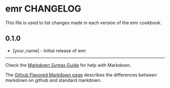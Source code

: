 emr CHANGELOG
=============

This file is used to list changes made in each version of the emr cookbook.

0.1.0
-----
- [your_name] - Initial release of emr

- - -
Check the [Markdown Syntax Guide](http://daringfireball.net/projects/markdown/syntax) for help with Markdown.

The [Github Flavored Markdown page](http://github.github.com/github-flavored-markdown/) describes the differences between markdown on github and standard markdown.
